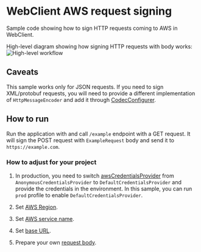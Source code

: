 # WebClient AWS request signing

Sample code showing how to sign HTTP requests coming to AWS in WebClient.

High-level diagram showing how signing HTTP requests with body works:
![High-level workflow](http://www.plantuml.com/plantuml/proxy?cache=no&fmt=svg&src=https://raw.githubusercontent.com/kkocel/webclient-signed-request-to-aws/main/docs/web-client-signing-sequence.puml)

## Caveats
This sample works only for JSON requests. If you need to sign XML/protobuf requests, 
you will need to provide a different implementation of `HttpMessageEncoder` and add it through
[CodecConfigurer](https://docs.spring.io/spring-framework/docs/current/javadoc-api/org/springframework/http/codec/CodecConfigurer.html).

## How to run

Run the application with and call `/example` endpoint with a GET request.
It will sign the POST request with `ExampleRequest` body and send it to `https://example.com`.

### How to adjust for your project

1. In production, you need to switch [awsCredentialsProvider](https://github.com/kkocel/webclient-signed-request-to-aws/blob/main/src/main/kotlin/com/sample/BeansInitializer.kt#L28) from `AnonymousCredentialsProvider` to 
`DefaultCredentialsProvider` and provide the credentials in the environment. In this sample, you can
run `prod` profile to enable `DefaultCredentialsProvider`.

2. Set [AWS Region](https://github.com/kkocel/webclient-signed-request-to-aws/blob/main/src/main/kotlin/com/sample/BeansInitializer.kt#L27).
3. Set [AWS service name](https://github.com/kkocel/webclient-signed-request-to-aws/blob/main/src/main/kotlin/com/sample/BeansInitializer.kt#L25).
4. Set [base URL](https://github.com/kkocel/webclient-signed-request-to-aws/blob/main/src/main/kotlin/com/sample/BeansInitializer.kt#L20).
5. Prepare your own [request body](https://github.com/kkocel/webclient-signed-request-to-aws/blob/main/src/main/kotlin/com/sample/ExampleRouter.kt#L12).
